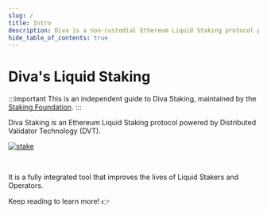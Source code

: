 ```yaml
---
slug: /
title: Intro
description: Diva is a non-custodial Ethereum Liquid Staking protocol powered by Distributed Validator Technology (DVT).
hide_table_of_contents: true
---
```


# Diva's Liquid Staking

:::important
This is an independent guide to Diva Staking, maintained by the [Staking Foundation](foundation).
:::

Diva Staking is an Ethereum Liquid Staking protocol powered by Distributed Validator Technology (DVT).

<div style={{textAlign: 'center', border: '1px solid #ccc'}}>

[![stake](img/dropbox-deck.png)](https://www.dropbox.com/s/gxuww7hq3ztwslm/Diva%20Deck.pdf?dl=0)
</div>

<br/>

It is a fully integrated tool that improves the lives of Liquid Stakers and Operators. 

Keep reading to learn more! 👉